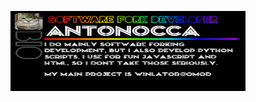 <p align="center"> <img src="bio.jpg" width="376" height="128" alt="Personal Bio" />
</p> <p align="center">

